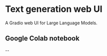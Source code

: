 # Text generation web UI

A Gradio web UI for Large Language Models.

## Google Colab notebook

-- 

